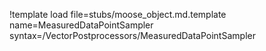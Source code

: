 !template load file=stubs/moose_object.md.template name=MeasuredDataPointSampler syntax=/VectorPostprocessors/MeasuredDataPointSampler
